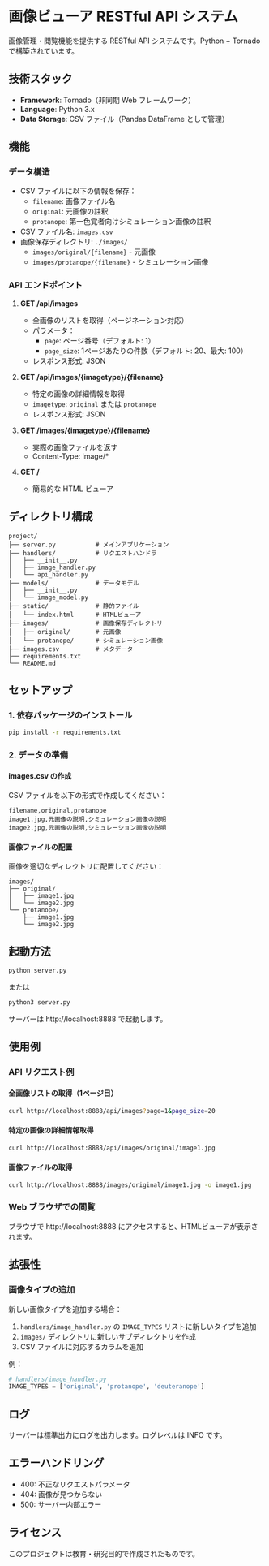 # 画像ビューア RESTful API システム

画像管理・閲覧機能を提供する RESTful API システムです。Python + Tornado で構築されています。

## 技術スタック

- **Framework**: Tornado（非同期 Web フレームワーク）
- **Language**: Python 3.x
- **Data Storage**: CSV ファイル（Pandas DataFrame として管理）

## 機能

### データ構造

- CSV ファイルに以下の情報を保存：
  - `filename`: 画像ファイル名
  - `original`: 元画像の註釈
  - `protanope`: 第一色覚者向けシミュレーション画像の註釈
- CSV ファイル名: `images.csv`
- 画像保存ディレクトリ: `./images/`
  - `images/original/{filename}` - 元画像
  - `images/protanope/{filename}` - シミュレーション画像

### API エンドポイント

1. **GET /api/images**
   - 全画像のリストを取得（ページネーション対応）
   - パラメータ：
     - `page`: ページ番号（デフォルト: 1）
     - `page_size`: 1ページあたりの件数（デフォルト: 20、最大: 100）
   - レスポンス形式: JSON

2. **GET /api/images/{imagetype}/{filename}**
   - 特定の画像の詳細情報を取得
   - `imagetype`: `original` または `protanope`
   - レスポンス形式: JSON

3. **GET /images/{imagetype}/{filename}**
   - 実際の画像ファイルを返す
   - Content-Type: image/*

4. **GET /**
   - 簡易的な HTML ビューア

## ディレクトリ構成

```
project/
├── server.py           # メインアプリケーション
├── handlers/           # リクエストハンドラ
│   ├── __init__.py
│   ├── image_handler.py
│   └── api_handler.py
├── models/             # データモデル
│   ├── __init__.py
│   └── image_model.py
├── static/             # 静的ファイル
│   └── index.html      # HTMLビューア
├── images/             # 画像保存ディレクトリ
│   ├── original/       # 元画像
│   └── protanope/      # シミュレーション画像
├── images.csv          # メタデータ
├── requirements.txt
└── README.md
```

## セットアップ

### 1. 依存パッケージのインストール

```bash
pip install -r requirements.txt
```

### 2. データの準備

#### images.csv の作成

CSV ファイルを以下の形式で作成してください：

```csv
filename,original,protanope
image1.jpg,元画像の説明,シミュレーション画像の説明
image2.jpg,元画像の説明,シミュレーション画像の説明
```

#### 画像ファイルの配置

画像を適切なディレクトリに配置してください：

```
images/
├── original/
│   ├── image1.jpg
│   └── image2.jpg
└── protanope/
    ├── image1.jpg
    └── image2.jpg
```

## 起動方法

```bash
python server.py
```

または

```bash
python3 server.py
```

サーバーは http://localhost:8888 で起動します。

## 使用例

### API リクエスト例

#### 全画像リストの取得（1ページ目）
```bash
curl http://localhost:8888/api/images?page=1&page_size=20
```

#### 特定の画像の詳細情報取得
```bash
curl http://localhost:8888/api/images/original/image1.jpg
```

#### 画像ファイルの取得
```bash
curl http://localhost:8888/images/original/image1.jpg -o image1.jpg
```

### Web ブラウザでの閲覧

ブラウザで http://localhost:8888 にアクセスすると、HTMLビューアが表示されます。

## 拡張性

### 画像タイプの追加

新しい画像タイプを追加する場合：

1. `handlers/image_handler.py` の `IMAGE_TYPES` リストに新しいタイプを追加
2. `images/` ディレクトリに新しいサブディレクトリを作成
3. CSV ファイルに対応するカラムを追加

例：
```python
# handlers/image_handler.py
IMAGE_TYPES = ['original', 'protanope', 'deuteranope']
```

## ログ

サーバーは標準出力にログを出力します。ログレベルは INFO です。

## エラーハンドリング

- 400: 不正なリクエストパラメータ
- 404: 画像が見つからない
- 500: サーバー内部エラー

## ライセンス

このプロジェクトは教育・研究目的で作成されたものです。